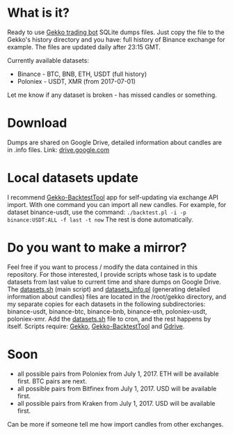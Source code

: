 # What is it?
Ready to use [Gekko trading bot](https://github.com/askmike/gekko) SQLite dumps files. Just copy the file to the Gekko's history directory and you have: full history of Binance exchange for example. The files are updated daily after 23:15 GMT.

Currently available datasets:
- Binance - BTC, BNB, ETH, USDT (full history)
- Poloniex - USDT, XMR (from 2017-07-01)

Let me know if any dataset is broken - has missed candles or something.

# Download
Dumps are shared on Google Drive, detailed information about candles are in .info files. Link: [drive.google.com](https://drive.google.com/drive/folders/1cdaEPTA2Z_DJWCkbfidlSJVg8gJinK78)

# Local datasets update
I recommend [Gekko-BacktestTool](https://github.com/xFFFFF/Gekko-BacktestTool) app for self-updating via exchange API import. With one command you can import all new candles. For example, for dataset binance-usdt, use the command:
`./backtest.pl -i -p binance:USDT:ALL -f last -t now`
The rest is done automatically.

# Do you want to make a mirror?
Feel free if you want to process / modify the data contained in this repository. For those interested, I provide scripts whose task is to update datasets from last value to current time and share dumps on Google Drive. The [datasets.sh](datasets.sh) (main script) and [datasets_info.pl](datasets_info.pl) (generating detailed information about candles) files are located in the /root/gekko directory, and my separate copies for each datasets in the following subdirectories: binance-usdt, binance-btc, binance-bnb, binance-eth, poloniex-usdt, poloniex-xmr. Add the [datasets.sh](datasets.sh) file to cron, and the rest happens by itself. Scripts require: [Gekko](https://github.com/askmike/gekko), [Gekko-BacktestTool](https://github.com/xFFFFF/Gekko-BacktestTool) and [Gdrive](https://github.com/prasmussen/gdrive).

# Soon
- all possible pairs from Poloniex from July 1, 2017. ETH will be available first. BTC pairs are next.
- all possible pairs from Bitfinex from July 1, 2017. USD will be available first.
- all possible pairs from Kraken from July 1, 2017. USD will be available first.

Can be more if someone tell me how import candles from other exchanges.
